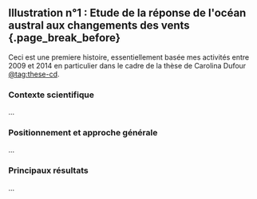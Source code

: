 ## Illustration n°1 : Etude de la réponse de l'océan austral aux changements des vents {.page_break_before}

Ceci est une premiere histoire, essentiellement basée mes activités entre 2009 et 2014 en particulier dans le cadre de la thèse de Carolina Dufour [@tag:these-cd]. 

### Contexte scientifique
...

### Positionnement et approche générale
...

### Principaux résultats 
...




[@tag:these-cd]: url:https://tel.archives-ouvertes.fr/tel-00679918/
[@tag:these-gm]: url:https://tel.archives-ouvertes.fr/tel-01551769/
